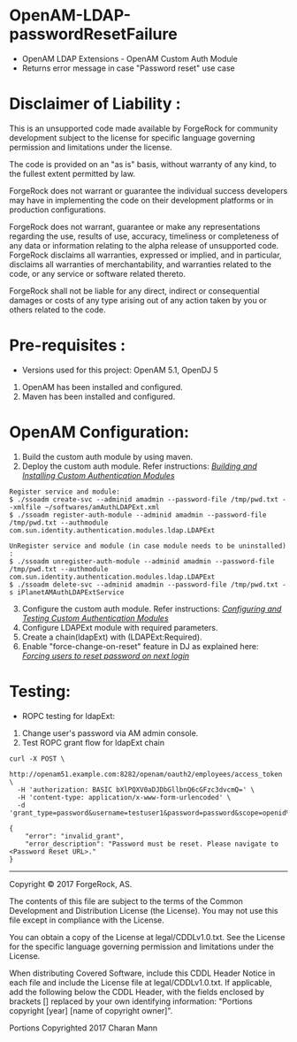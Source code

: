# OpenAM-LDAP-passwordResetFailure

* OpenAM LDAP Extensions - OpenAM Custom Auth Module <br />
* Returns error message in case "Password reset" use case 
 
Disclaimer of Liability :
=========================
This is an unsupported code made available by ForgeRock for community development subject to the license for specific
language governing permission and limitations under the license.

The code is provided on an "as is" basis, without warranty of any kind, to the fullest extent permitted by law. 

ForgeRock does not warrant or guarantee the individual success developers may have in implementing the code on their 
development platforms or in production configurations.

ForgeRock does not warrant, guarantee or make any representations regarding the use, results of use, accuracy, timeliness 
or completeness of any data or information relating to the alpha release of unsupported code. ForgeRock disclaims all 
warranties, expressed or implied, and in particular, disclaims all warranties of merchantability, and warranties related 
to the code, or any service or software related thereto.

ForgeRock shall not be liable for any direct, indirect or consequential damages or costs of any type arising out of any 
action taken by you or others related to the code.
    
Pre-requisites :
================
* Versions used for this project: OpenAM 5.1, OpenDJ 5 
1. OpenAM has been installed and configured.
2. Maven has been installed and configured.

OpenAM Configuration:
=====================
1. Build the custom auth module by using maven. 
2. Deploy the custom auth module. Refer instructions: *[Building and Installing Custom Authentication Modules](https://backstage.forgerock.com/docs/am/5.1/authentication-guide/#build-config-sample-auth-module)*
```
Register service and module:
$ ./ssoadm create-svc --adminid amadmin --password-file /tmp/pwd.txt --xmlfile ~/softwares/amAuthLDAPExt.xml
$ ./ssoadm register-auth-module --adminid amadmin --password-file /tmp/pwd.txt --authmodule com.sun.identity.authentication.modules.ldap.LDAPExt

UnRegister service and module (in case module needs to be uninstalled) : 
$ ./ssoadm unregister-auth-module --adminid amadmin --password-file /tmp/pwd.txt --authmodule com.sun.identity.authentication.modules.ldap.LDAPExt
$ ./ssoadm delete-svc --adminid amadmin --password-file /tmp/pwd.txt -s iPlanetAMAuthLDAPExtService
```
3. Configure the custom auth module. Refer instructions: *[Configuring and Testing Custom Authentication Modules](https://backstage.forgerock.com/docs/am/5.1/authentication-guide/#configuring-testing-sample-auth-module)*
4. Configure LDAPExt module with required parameters.
5. Create a chain(ldapExt) with (LDAPExt:Required).
6. Enable "force-change-on-reset" feature in DJ as explained here: *[Forcing users to reset password on next login](http://tumy-tech.com/2015/08/23/openam-forcing-user-to-reset-password-on-next-login-2/)*
  
Testing:
======== 
* ROPC testing for ldapExt:
1. Change user's password via AM admin console. 
2. Test ROPC grant flow for ldapExt chain
```
curl -X POST \
  http://openam51.example.com:8282/openam/oauth2/employees/access_token \
  -H 'authorization: BASIC bXlPQXV0aDJDbGllbnQ6cGFzc3dvcmQ=' \
  -H 'content-type: application/x-www-form-urlencoded' \
  -d 'grant_type=password&username=testuser1&password=password&scope=openid%20profile%20email&auth_chain=ldapExt'

{
    "error": "invalid_grant",
    "error_description": "Password must be reset. Please navigate to <Password Reset URL>."
}
```


* * *

Copyright © 2017 ForgeRock, AS.

The contents of this file are subject to the terms of the Common Development and
Distribution License (the License). You may not use this file except in compliance with the
License.

You can obtain a copy of the License at legal/CDDLv1.0.txt. See the License for the
specific language governing permission and limitations under the License.

When distributing Covered Software, include this CDDL Header Notice in each file and include
the License file at legal/CDDLv1.0.txt. If applicable, add the following below the CDDL
Header, with the fields enclosed by brackets [] replaced by your own identifying
information: "Portions copyright [year] [name of copyright owner]".

Portions Copyrighted 2017 Charan Mann